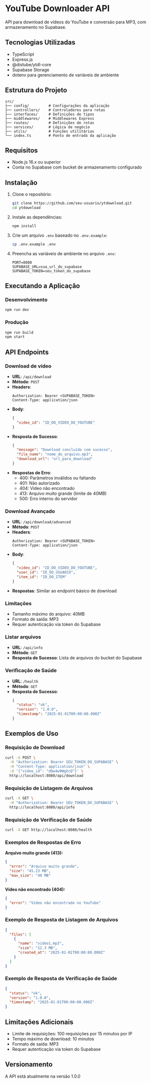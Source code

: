 # YouTube Downloader API

API para download de vídeos do YouTube e conversão para MP3, com armazenamento no Supabase.

## Tecnologias Utilizadas

- TypeScript
- Express.js
- @distube/ytdl-core
- Supabase Storage
- dotenv para gerenciamento de variáveis de ambiente

## Estrutura do Projeto

```
src/
├── config/         # Configurações da aplicação
├── controllers/    # Controladores para rotas
├── interfaces/     # Definições de tipos
├── middlewares/    # Middlewares Express
├── routes/         # Definições de rotas
├── services/       # Lógica de negócio
├── utils/          # Funções utilitárias
└── index.ts        # Ponto de entrada da aplicação
```

## Requisitos

- Node.js 16.x ou superior
- Conta no Supabase com bucket de armazenamento configurado

## Instalação

1. Clone o repositório:
   ```bash
   git clone https://github.com/seu-usuario/ytdownload.git
   cd ytdownload
   ```

2. Instale as dependências:
   ```bash
   npm install
   ```

3. Crie um arquivo `.env` baseado no `.env.example`:
   ```bash
   cp .env.example .env
   ```

4. Preencha as variáveis de ambiente no arquivo `.env`:
   ```
   PORT=8080
   SUPABASE_URL=sua_url_do_supabase
   SUPABASE_TOKEN=seu_token_do_supabase
   ```

## Executando a Aplicação

### Desenvolvimento
```bash
npm run dev
```

### Produção
```bash
npm run build
npm start
```

## API Endpoints

### Download de vídeo
- **URL**: `/api/download`
- **Método**: `POST`
- **Headers**:
  ```
  Authorization: Bearer <SUPABASE_TOKEN>
  Content-Type: application/json
  ```
- **Body**:
  ```json
  {
    "video_id": "ID_DO_VIDEO_DO_YOUTUBE"
  }
  ```
- **Resposta de Sucesso**:
  ```json
  {
    "message": "Download concluído com sucesso",
    "file_name": "nome_do_arquivo.mp3",
    "download_url": "url_para_download"
  }
  ```
- **Respostas de Erro**:
  - 400: Parâmetros inválidos ou faltando
  - 401: Não autorizado
  - 404: Vídeo não encontrado
  - 413: Arquivo muito grande (limite de 40MB)
  - 500: Erro interno do servidor

### Download Avançado
- **URL**: `/api/download/advanced`
- **Método**: `POST`
- **Headers**:
  ```
  Authorization: Bearer <SUPABASE_TOKEN>
  Content-Type: application/json
  ```
- **Body**:
  ```json
  {
    "video_id": "ID_DO_VIDEO_DO_YOUTUBE",
    "user_id": "ID_DO_USUARIO",
    "item_id": "ID_DO_ITEM"
  }
  ```
- **Respostas**: Similar ao endpoint básico de download

### Limitações
- Tamanho máximo do arquivo: 40MB
- Formato de saída: MP3
- Requer autenticação via token do Supabase

### Listar arquivos
- **URL**: `/api/info`
- **Método**: `GET`
- **Resposta de Sucesso**: Lista de arquivos do bucket do Supabase

### Verificação de Saúde
- **URL**: `/health`
- **Método**: `GET`
- **Resposta de Sucesso**:
  ```json
  {
    "status": "ok",
    "version": "1.0.0",
    "timestamp": "2025-01-01T00:00:00.000Z"
  }
  ```

## Exemplos de Uso

### Requisição de Download
```bash
curl -X POST \
  -H "Authorization: Bearer SEU_TOKEN_DO_SUPABASE" \
  -H "Content-Type: application/json" \
  -d '{"video_id": "dQw4w9WgXcQ"}' \
  http://localhost:8080/api/download
```

### Requisição de Listagem de Arquivos
```bash
curl -X GET \
  -H "Authorization: Bearer SEU_TOKEN_DO_SUPABASE" \
  http://localhost:8080/api/info
```

### Requisição de Verificação de Saúde
```bash
curl -X GET http://localhost:8080/health
```

### Exemplos de Respostas de Erro
**Arquivo muito grande (413):**
```json
{
  "error": "Arquivo muito grande",
  "size": "45.23 MB",
  "max_size": "40 MB"
}
```

**Vídeo não encontrado (404):**
```json
{
  "error": "Vídeo não encontrado no YouTube"
}
```

### Exemplo de Resposta de Listagem de Arquivos
```json
{
  "files": [
    {
      "name": "video1.mp3",
      "size": "12.3 MB",
      "created_at": "2025-01-01T00:00:00.000Z"
    }
  ]
}
```

### Exemplo de Resposta de Verificação de Saúde
```json
{
  "status": "ok",
  "version": "1.0.0",
  "timestamp": "2025-01-01T00:00:00.000Z"
}
```

## Limitações Adicionais
- Limite de requisições: 100 requisições por 15 minutos por IP
- Tempo máximo de download: 10 minutos
- Formato de saída: MP3
- Requer autenticação via token do Supabase

## Versionamento
A API está atualmente na versão 1.0.0